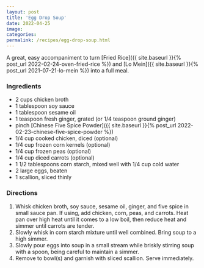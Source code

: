 ```yaml
---
layout: post
title: 'Egg Drop Soup'
date: 2022-04-25
image:
categories:
permalink: /recipes/egg-drop-soup.html
---
```


A great, easy accompaniment to turn [Fried Rice]({{ site.baseurl }}{% post_url 2022-02-24-oven-fried-rice %}) and [Lo Mein]({{ site.baseurl }}{% post_url 2021-07-21-lo-mein %}) into a full meal.

### Ingredients

- 2 cups chicken broth
- 1 tablespoon soy sauce
- 1 tablespoon sesame oil
- 1 teaspoon fresh ginger, grated (or 1/4 teaspoon ground ginger)
- pinch [Chinese Five Spice Powder]({{ site.baseurl }}{% post_url 2022-02-23-chinese-five-spice-powder %})
- 1/4 cup cooked chicken, diced (optional)
- 1/4 cup frozen corn kernels (optional)
- 1/4 cup frozen peas (optional)
- 1/4 cup diced carrots (optional)
- 1 1/2 tablespoons corn starch, mixed well with 1/4 cup cold water
- 2 large eggs, beaten
- 1 scallion, sliced thinly

### Directions

1. Whisk chicken broth, soy sauce, sesame oil, ginger, and five spice in small sauce pan. If using, add chicken, corn, peas, and carrots. Heat pan over high heat until it comes to a low boil, then reduce heat and simmer until carrots are tender.
2. Slowly whisk in corn starch mixture until well combined. Bring soup to a high simmer.
3. Slowly pour eggs into soup in a small stream while briskly stirring soup with a spoon, being careful to maintain a simmer.
4. Remove to bowl(s) and garnish with sliced scallion. Serve immediately.
